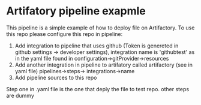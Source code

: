 # Artifatory pipeline exapmle
This pipeline is a simple example of how to deploy file on Artifactory.
To use this repo please configure this repo in pipeline:
1) Add integration to pipeline that uses github (Token is genereted in github settings -> developer settings), integration name is 'githubtest' as in the yaml file found in configuration->gitProvider->resources
2) Add another integration in pipeline to artifatory called artifactory (see in yaml file) pipelines->steps-> integrations->name
3) Add pipeline sources to this repo

Step one in .yaml file is the one that deply the file to test repo. other steps are dummy
